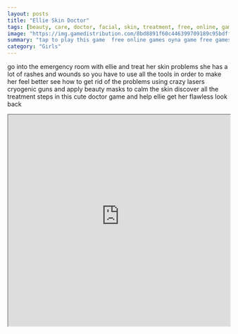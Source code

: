 ```yaml
---
layout: posts
title: "Ellie Skin Doctor"
tags: [beauty, care, doctor, facial, skin, treatment, free, online, games, oyna, game, free, games, play, play, games]
image: "https://img.gamedistribution.com/8bd8891f60c446399709189c95bdffc9.jpg"
summary: "tap to play this game  free online games oyna game free games play play games"
category: "Girls"
---
```


go into the emergency room with ellie and treat her skin problems she has a lot of rashes and wounds so you have to use all the tools in order to make her feel better see how to get rid of the problems using crazy lasers cryogenic guns and apply beauty masks to calm the skin discover all the treatment steps in this cute doctor game and help ellie get her flawless look back

<iframe width="100%" height="480px;" src="https://html5.gamedistribution.com/8bd8891f60c446399709189c95bdffc9/"></iframe>